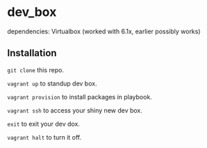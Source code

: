 # dev_box

dependencies: Virtualbox (worked with 6.1x, earlier possibly works)

## Installation ##

`git clone` this repo.

`vagrant up` to standup dev box.

`vagrant provision` to install packages in playbook.

`vagrant ssh` to access your shiny new dev box.

`exit` to exit your dev dox.

`vagrant halt` to turn it off.
